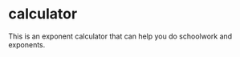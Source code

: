 # calculator
This is an exponent calculator that can help you do schoolwork and exponents.


           




